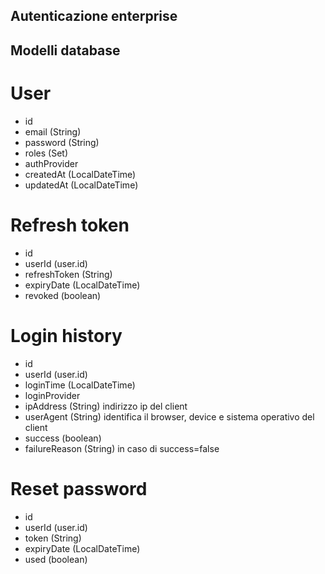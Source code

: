 ## Autenticazione enterprise

## Modelli database

# User
- id
- email (String)
- password (String)
- roles (Set)
- authProvider 
- createdAt (LocalDateTime)
- updatedAt (LocalDateTime)

# Refresh token
- id
- userId (user.id)
- refreshToken (String)
- expiryDate (LocalDateTime)
- revoked (boolean)

# Login history
- id 
- userId (user.id)
- loginTime (LocalDateTime)
- loginProvider
- ipAddress (String) indirizzo ip del client
- userAgent (String) identifica il browser, device e sistema operativo del client
- success (boolean)
- failureReason (String) in caso di success=false

# Reset password
- id
- userId (user.id)
- token (String)
- expiryDate (LocalDateTime)
- used (boolean)